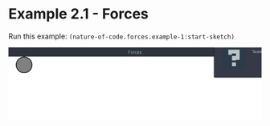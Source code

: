 # Example 2.1 - Forces

Run this example: `(nature-of-code.forces.example-1:start-sketch)`

![Example 2.1 - Forces](screenshots/Example%202.1%20-%20Forces.gif)